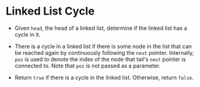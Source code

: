 # Linked List Cycle

- Given `head`, the head of a linked list, determine if the linked list has a cycle in it.

- There is a cycle in a linked list if there is some node in the list that can be reached again by continuously following the `next` pointer. Internally, `pos` is used to denote the index of the node that tail's `next` pointer is connected to. Note that `pos` is not passed as a parameter.

- Return `true` if there is a cycle in the linked list. Otherwise, return `false`.
